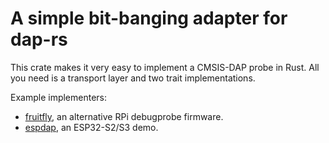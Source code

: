 A simple bit-banging adapter for dap-rs
=======================================

This crate makes it very easy to implement a CMSIS-DAP probe in Rust. All you need is a transport layer and two trait implementations.

Example implementers:
- [fruitfly](https://github.com/bugadani/fruitfly), an alternative RPi debugprobe firmware.
- [espdap](https://github.com/bugadani/espdap), an ESP32-S2/S3 demo.
